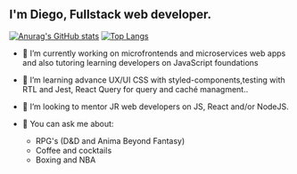## I'm Diego, Fullstack web developer.


[![Anurag's GitHub stats](https://github-readme-stats.vercel.app/api?username=DiegoNG90)](https://github.com/anuraghazra/github-readme-stats)
[![Top Langs](https://github-readme-stats.vercel.app/api/top-langs/?username=DiegoNG90)](https://github.com/anuraghazra/github-readme-stats)


- 🔭 I’m currently working on microfrontends and microservices web apps and also tutoring learning developers on JavaScript foundations

- 🌱 I’m learning advance UX/UI CSS with styled-components,testing with RTL and Jest, React Query for query and caché managment..

- 👯 I’m looking to mentor JR web developers on JS, React and/or NodeJS.

- 💬 You can ask me about:
  - RPG's (D&D and Anima Beyond Fantasy)
  - Coffee and cocktails
  - Boxing and NBA

<!--
- 🤔 I’m looking for help with infura a
- 📫 How to reach me: ...
- 😄 Pronouns: ...
- ⚡ Fun fact: ...
-->
